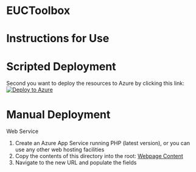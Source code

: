 # EUCToolbox
# Instructions for Use

# Scripted Deployment


Second you want to deploy the resources to Azure by clicking this link:
[![Deploy to Azure](https://aka.ms/deploytoazurebutton)](https://portal.azure.com/#create/Microsoft.Template/uri/https%3A%2F%2Fraw.githubusercontent.com%2FEUCToolbox%2FEUCToolbox%2Fmain%2FAVD-Calculator%2FInstall%2520Scripts%2Fapp-service-template.json)

# Manual Deployment


Web Service
1) Create an Azure App Service running PHP (latest version), or you can use any other web hosting facilities
2) Copy the contents of this directory into the root:
[Webpage Content](https://github.com/EUCToolbox/EUCToolbox/tree/main/AVD-Calculator/Webpage%20Content)
3) Navigate to the new URL and populate the fields
